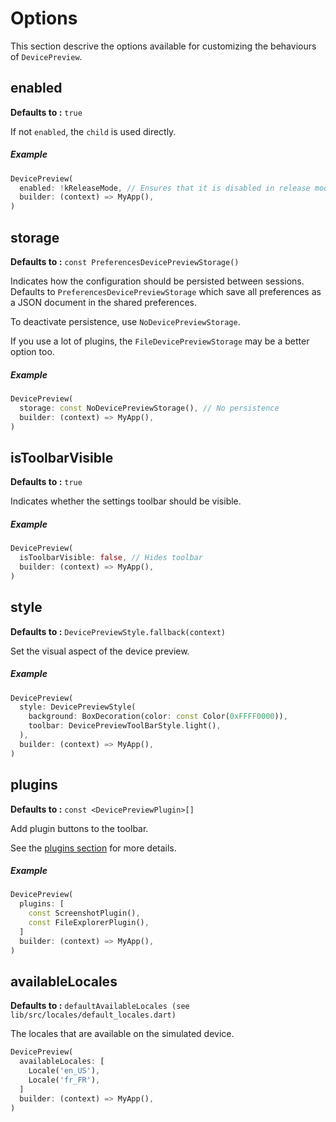# Options

 This section descrive the options available for customizing the behaviours of `DevicePreview`.

## **enabled**

**Defaults to :** `true`

If not `enabled`, the `child` is used directly.

##### Example

```dart
DevicePreview(
  enabled: !kReleaseMode, // Ensures that it is disabled in release mode
  builder: (context) => MyApp(),
)
```

## **storage** 

**Defaults to :** `const PreferencesDevicePreviewStorage()`

Indicates how the configuration should be persisted between sessions. Defaults to `PreferencesDevicePreviewStorage` which save all preferences as a JSON document in the shared preferences.

To deactivate persistence, use `NoDevicePreviewStorage`.

If you use a lot of plugins, the `FileDevicePreviewStorage` may be a better option too.

##### Example

```dart
DevicePreview(
  storage: const NoDevicePreviewStorage(), // No persistence
  builder: (context) => MyApp(),
)
```

## **isToolbarVisible**

**Defaults to :** `true`

Indicates whether the settings toolbar should be visible.

##### Example

```dart
DevicePreview(
  isToolbarVisible: false, // Hides toolbar
  builder: (context) => MyApp(),
)
```

## **style**

**Defaults to :** `DevicePreviewStyle.fallback(context)`

Set the visual aspect of the device preview.

##### Example

```dart
DevicePreview(
  style: DevicePreviewStyle(
    background: BoxDecoration(color: const Color(0xFFFF0000)),
    toolbar: DevicePreviewToolBarStyle.light(),
  ),
  builder: (context) => MyApp(),
)
```

## **plugins**

**Defaults to :** `const <DevicePreviewPlugin>[]`

Add plugin buttons to the toolbar.

See the [plugins section](/context/plugins/screenshots.) for more details.

##### Example

```dart
DevicePreview(
  plugins: [
    const ScreenshotPlugin(),
    const FileExplorerPlugin(),
  ]
  builder: (context) => MyApp(),
)
```

## **availableLocales**

**Defaults to :** `defaultAvailableLocales (see lib/src/locales/default_locales.dart)`

The locales that are available on the simulated device.

```dart
DevicePreview(
  availableLocales: [
    Locale('en_US'),
    Locale('fr_FR'),
  ]
  builder: (context) => MyApp(),
)
```